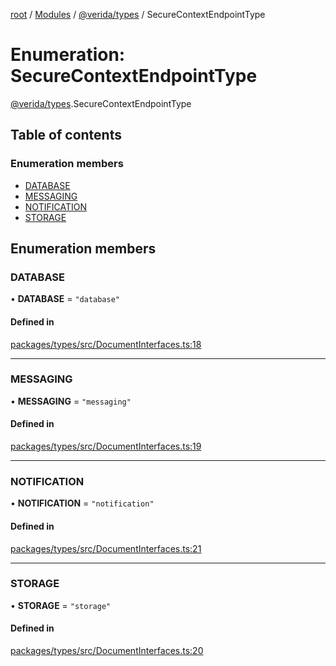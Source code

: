 [root](../README.md) / [Modules](../modules.md) / [@verida/types](../modules/verida_types.md) / SecureContextEndpointType

# Enumeration: SecureContextEndpointType

[@verida/types](../modules/verida_types.md).SecureContextEndpointType

## Table of contents

### Enumeration members

- [DATABASE](verida_types.SecureContextEndpointType.md#database)
- [MESSAGING](verida_types.SecureContextEndpointType.md#messaging)
- [NOTIFICATION](verida_types.SecureContextEndpointType.md#notification)
- [STORAGE](verida_types.SecureContextEndpointType.md#storage)

## Enumeration members

### DATABASE

• **DATABASE** = `"database"`

#### Defined in

[packages/types/src/DocumentInterfaces.ts:18](https://github.com/verida/verida-js/blob/032961c/packages/types/src/DocumentInterfaces.ts#L18)

___

### MESSAGING

• **MESSAGING** = `"messaging"`

#### Defined in

[packages/types/src/DocumentInterfaces.ts:19](https://github.com/verida/verida-js/blob/032961c/packages/types/src/DocumentInterfaces.ts#L19)

___

### NOTIFICATION

• **NOTIFICATION** = `"notification"`

#### Defined in

[packages/types/src/DocumentInterfaces.ts:21](https://github.com/verida/verida-js/blob/032961c/packages/types/src/DocumentInterfaces.ts#L21)

___

### STORAGE

• **STORAGE** = `"storage"`

#### Defined in

[packages/types/src/DocumentInterfaces.ts:20](https://github.com/verida/verida-js/blob/032961c/packages/types/src/DocumentInterfaces.ts#L20)
